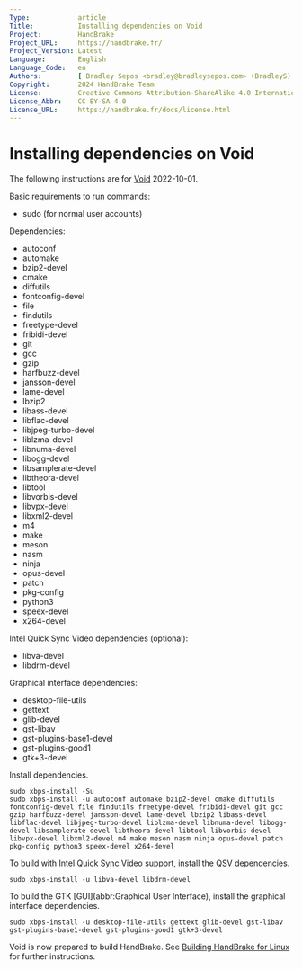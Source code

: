 ```yaml
---
Type:            article
Title:           Installing dependencies on Void
Project:         HandBrake
Project_URL:     https://handbrake.fr/
Project_Version: Latest
Language:        English
Language_Code:   en
Authors:         [ Bradley Sepos <bradley@bradleysepos.com> (BradleyS) ]
Copyright:       2024 HandBrake Team
License:         Creative Commons Attribution-ShareAlike 4.0 International
License_Abbr:    CC BY-SA 4.0
License_URL:     https://handbrake.fr/docs/license.html
---
```


Installing dependencies on Void
===============================

The following instructions are for [Void](https://voidlinux.org) 2022-10-01.

Basic requirements to run commands:

- sudo (for normal user accounts)

Dependencies:

- autoconf
- automake
- bzip2-devel
- cmake
- diffutils
- fontconfig-devel
- file
- findutils
- freetype-devel
- fribidi-devel
- git
- gcc
- gzip
- harfbuzz-devel
- jansson-devel
- lame-devel
- lbzip2
- libass-devel
- libflac-devel
- libjpeg-turbo-devel
- liblzma-devel
- libnuma-devel
- libogg-devel
- libsamplerate-devel
- libtheora-devel
- libtool
- libvorbis-devel
- libvpx-devel
- libxml2-devel
- m4
- make
- meson
- nasm
- ninja
- opus-devel
- patch
- pkg-config
- python3
- speex-devel
- x264-devel

Intel Quick Sync Video dependencies (optional):

- libva-devel
- libdrm-devel

Graphical interface dependencies:

- desktop-file-utils
- gettext
- glib-devel
- gst-libav
- gst-plugins-base1-devel
- gst-plugins-good1
- gtk+3-devel

Install dependencies.

    sudo xbps-install -Su
    sudo xbps-install -u autoconf automake bzip2-devel cmake diffutils fontconfig-devel file findutils freetype-devel fribidi-devel git gcc gzip harfbuzz-devel jansson-devel lame-devel lbzip2 libass-devel libflac-devel libjpeg-turbo-devel liblzma-devel libnuma-devel libogg-devel libsamplerate-devel libtheora-devel libtool libvorbis-devel libvpx-devel libxml2-devel m4 make meson nasm ninja opus-devel patch pkg-config python3 speex-devel x264-devel

To build with Intel Quick Sync Video support, install the QSV dependencies.

    sudo xbps-install -u libva-devel libdrm-devel

To build the GTK [GUI](abbr:Graphical User Interface), install the graphical interface dependencies.

    sudo xbps-install -u desktop-file-utils gettext glib-devel gst-libav gst-plugins-base1-devel gst-plugins-good1 gtk+3-devel

Void is now prepared to build HandBrake. See [Building HandBrake for Linux](build-linux.html) for further instructions.
